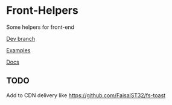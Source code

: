 # Front-Helpers
Some helpers for front-end

[Dev branch](https://github.com/tiagofrancafernandes/Front-Helpers/tree/dev)

[Examples](EXAMPLES.md)

[Docs](https://tiagofrancafernandes.github.io/Front-Helpers/)


## TODO
Add to CDN delivery like https://github.com/FaisalST32/fs-toast
